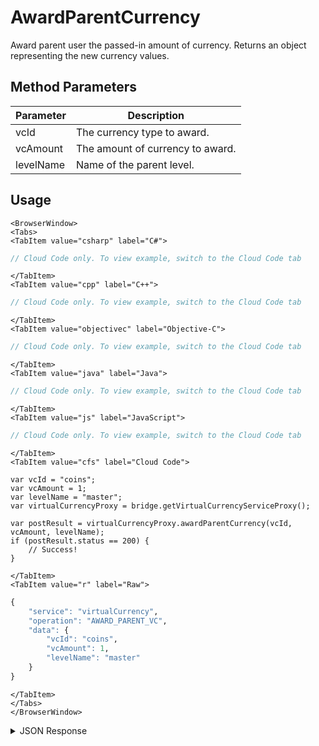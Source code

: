 # AwardParentCurrency

Award parent user the passed-in amount of currency. Returns an object representing the new currency values.

<PartialServop service_name="virtualCurrency" operation_name="AWARD_PARENT_VC" />

## Method Parameters
Parameter | Description
--------- | -----------
vcId | The currency type to award.
vcAmount | The amount of currency to award.
levelName | Name of the parent level.

## Usage

```mdx-code-block
<BrowserWindow>
<Tabs>
<TabItem value="csharp" label="C#">
```

```csharp
// Cloud Code only. To view example, switch to the Cloud Code tab
```

```mdx-code-block
</TabItem>
<TabItem value="cpp" label="C++">
```

```cpp
// Cloud Code only. To view example, switch to the Cloud Code tab
```

```mdx-code-block
</TabItem>
<TabItem value="objectivec" label="Objective-C">
```

```objectivec
// Cloud Code only. To view example, switch to the Cloud Code tab
```

```mdx-code-block
</TabItem>
<TabItem value="java" label="Java">
```

```java
// Cloud Code only. To view example, switch to the Cloud Code tab
```

```mdx-code-block
</TabItem>
<TabItem value="js" label="JavaScript">
```

```javascript
// Cloud Code only. To view example, switch to the Cloud Code tab
```

```mdx-code-block
</TabItem>
<TabItem value="cfs" label="Cloud Code">
```

```cfscript
var vcId = "coins";
var vcAmount = 1;
var levelName = "master";
var virtualCurrencyProxy = bridge.getVirtualCurrencyServiceProxy();

var postResult = virtualCurrencyProxy.awardParentCurrency(vcId, vcAmount, levelName);
if (postResult.status == 200) {
    // Success!
}
```

```mdx-code-block
</TabItem>
<TabItem value="r" label="Raw">
```

```r
{
	"service": "virtualCurrency",
	"operation": "AWARD_PARENT_VC",
	"data": {
		"vcId": "coins",
		"vcAmount": 1,
        "levelName": "master"
	}
}
```

```mdx-code-block
</TabItem>
</Tabs>
</BrowserWindow>
```

<details>
<summary>JSON Response</summary>

```json
{
    "status" : 200,
    "data" :
    {
        "currencyMap": {
            "gems": {
                "purchased": 0,
                "balance": 0,
                "consumed": 0,
                "awarded": 0
            },
            "gold": {
                "purchased": 0,
                "balance": 100,
                "consumed": 0,
                "awarded": 100
            }
        }
    }
}
```
</details>

